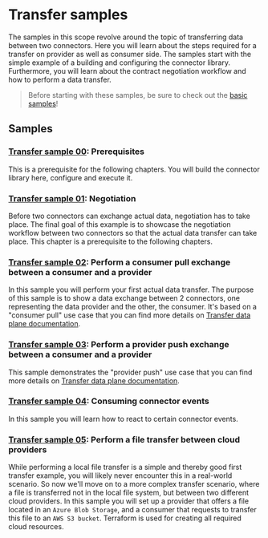 # Transfer samples

The samples in this scope revolve around the topic of transferring data between two connectors. Here
you will learn about the steps required for a transfer on provider as well as consumer side. The
samples start with the simple example of a building and configuring the connector library.
Furthermore, you will learn about the contract negotiation workflow and how to perform a data transfer.

> Before starting with these samples, be sure to check out the [basic samples](../basic/README.md)!

## Samples

### [Transfer sample 00](transfer-00-prerequisites/README.md): Prerequisites

This is a prerequisite for the following chapters. 
You will build the connector library here, configure and execute it.

### [Transfer sample 01](./transfer-01-negotiation/README.md): Negotiation

Before two connectors can exchange actual data, negotiation has to take place.
The final goal of this example is to showcase the negotiation workflow between two connectors so that
the actual data transfer can take place. This chapter is a prerequisite to the following chapters.

### [Transfer sample 02](./transfer-02-consumer-pull/README.md): Perform a consumer pull exchange between a consumer and a provider

In this sample you will perform your first actual data transfer.
The purpose of this sample is to show a data exchange between 2 connectors, one representing the
data provider and the other, the consumer. It's based on a "consumer pull" use case that you can find
more details on [Transfer data plane documentation](https://github.com/eclipse-edc/Connector/tree/main/extensions/control-plane/transfer/transfer-data-plane).

### [Transfer sample 03](transfer-03-provider-push/README.md): Perform a provider push exchange between a consumer and a provider

This sample demonstrates the "provider push" use case that you can find more details
on [Transfer data plane documentation](https://github.com/eclipse-edc/Connector/tree/main/extensions/control-plane/transfer/transfer-data-plane).

### [Transfer sample 04](transfer-04-event-consumer/README.md): Consuming connector events

In this sample you will learn how to react to certain connector events.

### [Transfer sample 05](transfer-05-file-transfer-cloud/README.md): Perform a file transfer between cloud providers

While performing a local file transfer is a simple and thereby good first transfer example, you will
likely never encounter this in a real-world scenario. So now we'll move on to a more complex
transfer scenario, where a file is transferred not in the local file system, but between two
different cloud providers. In this sample you will set up
a provider that offers a file located in an `Azure Blob Storage`, and a consumer that requests to
transfer this file to an `AWS S3 bucket`. Terraform is used for creating all required cloud
resources.